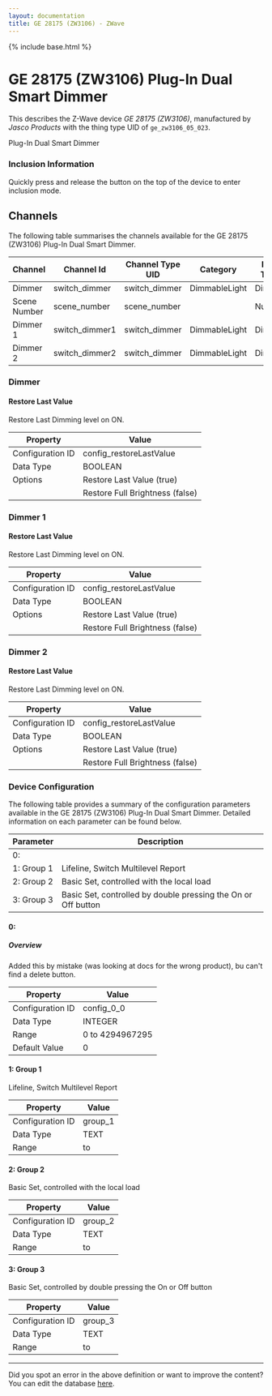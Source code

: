 ```yaml
---
layout: documentation
title: GE 28175 (ZW3106) - ZWave
---
```


{% include base.html %}

# GE 28175 (ZW3106) Plug-In Dual Smart Dimmer

This describes the Z-Wave device *GE 28175 (ZW3106)*, manufactured by *Jasco Products* with the thing type UID of ```ge_zw3106_05_023```. 

Plug-In Dual Smart Dimmer  


### Inclusion Information 

Quickly press and release the button on the top of the device to enter inclusion mode.


## Channels
The following table summarises the channels available for the GE 28175 (ZW3106) Plug-In Dual Smart Dimmer.

| Channel | Channel Id | Channel Type UID | Category | Item Type |
|---------|------------|------------------|----------|-----------|
| Dimmer | switch_dimmer | switch_dimmer | DimmableLight | Dimmer |
| Scene Number | scene_number | scene_number |  | Number |
| Dimmer 1 | switch_dimmer1 | switch_dimmer | DimmableLight | Dimmer |
| Dimmer 2 | switch_dimmer2 | switch_dimmer | DimmableLight | Dimmer |


### Dimmer

#### Restore Last Value

Restore Last Dimming level on ON.


| Property         | Value    |
|------------------|----------|
| Configuration ID | config_restoreLastValue |
| Data Type        | BOOLEAN || Default Value | true |
| Options | Restore Last Value (true) |
|  | Restore Full Brightness (false) |


### Dimmer 1

#### Restore Last Value

Restore Last Dimming level on ON.


| Property         | Value    |
|------------------|----------|
| Configuration ID | config_restoreLastValue |
| Data Type        | BOOLEAN || Default Value | true |
| Options | Restore Last Value (true) |
|  | Restore Full Brightness (false) |


### Dimmer 2

#### Restore Last Value

Restore Last Dimming level on ON.


| Property         | Value    |
|------------------|----------|
| Configuration ID | config_restoreLastValue |
| Data Type        | BOOLEAN || Default Value | true |
| Options | Restore Last Value (true) |
|  | Restore Full Brightness (false) |


### Device Configuration
The following table provides a summary of the configuration parameters available in the GE 28175 (ZW3106) Plug-In Dual Smart Dimmer.
Detailed information on each parameter can be found below.

| Parameter   | Description |
|-------------|-------------|
| 0:  |  |
| 1: Group 1 | Lifeline, Switch Multilevel Report |
| 2: Group 2 | Basic Set, controlled with the local load |
| 3: Group 3 | Basic Set, controlled by double pressing the On or Off button |


#### 0: 

  


##### Overview 

Added this by mistake (was looking at docs for the wrong product), bu can't find a delete button.


| Property         | Value    |
|------------------|----------|
| Configuration ID | config_0_0 |
| Data Type        | INTEGER |
| Range | 0 to 4294967295 |
| Default Value | 0 |


#### 1: Group 1

Lifeline, Switch Multilevel Report


| Property         | Value    |
|------------------|----------|
| Configuration ID | group_1 |
| Data Type        | TEXT |
| Range |  to  |


#### 2: Group 2

Basic Set, controlled with the local load


| Property         | Value    |
|------------------|----------|
| Configuration ID | group_2 |
| Data Type        | TEXT |
| Range |  to  |


#### 3: Group 3

Basic Set, controlled by double pressing the On or Off button


| Property         | Value    |
|------------------|----------|
| Configuration ID | group_3 |
| Data Type        | TEXT |
| Range |  to  |


---

Did you spot an error in the above definition or want to improve the content?
You can edit the database [here](http://www.cd-jackson.com/index.php/zwave/zwave-device-database/zwave-device-list/devicesummary/796).
